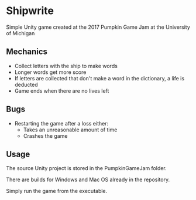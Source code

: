 # Shipwrite

Simple Unity game created at the 2017 Pumpkin Game Jam at the University of Michigan

## Mechanics

* Collect letters with the ship to make words
* Longer words get more score
* If letters are collected that don't make a word in the dictionary, a life is deducted
* Game ends when there are no lives left

## Bugs

* Restarting the game after a loss either:
	* Takes an unreasonable amount of time
	* Crashes the game
	
## Usage

The source Unity project is stored in the PumpkinGameJam folder.

There are builds for Windows and Mac OS already in the repository. 

Simply run the game from the executable.